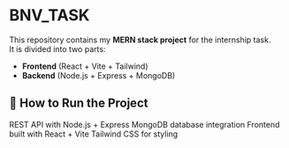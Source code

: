 # BNV_TASK
This repository contains my **MERN stack project** for the internship task.  
It is divided into two parts:  
- **Frontend** (React + Vite + Tailwind)  
- **Backend** (Node.js + Express + MongoDB)  
## 🚀 How to Run the Project

REST API with Node.js + Express
MongoDB database integration
Frontend built with React + Vite
Tailwind CSS for styling
